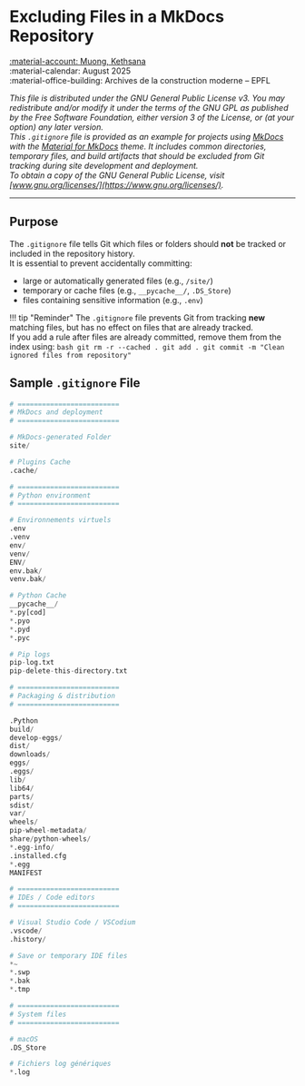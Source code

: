 # Excluding Files in a MkDocs Repository

[:material-account: Muong, Kethsana](https://infoscience.epfl.ch/entities/person/894bf3c8-287b-4ae5-a1fb-63dd69db6e5d)  
:material-calendar: August 2025  
:material-office-building: Archives de la construction moderne – EPFL

*This file is distributed under the GNU General Public License v3. You may redistribute and/or modify it under the terms of the GNU GPL as published by the Free Software Foundation, either version 3 of the License, or (at your option) any later version.*  
*This `.gitignore` file is provided as an example for projects using [MkDocs](https://www.mkdocs.org/) with the [Material for MkDocs](https://squidfunk.github.io/mkdocs-material/) theme. It includes common directories, temporary files, and build artifacts that should be excluded from Git tracking during site development and deployment.*  
*To obtain a copy of the GNU General Public License, visit [www.gnu.org/licenses/](https://www.gnu.org/licenses/).*

---

## Purpose

The `.gitignore` file tells Git which files or folders should **not** be tracked or included in the repository history.  
It is essential to prevent accidentally committing:

- large or automatically generated files (e.g., `/site/`)
- temporary or cache files (e.g., `__pycache__/`, `.DS_Store`)
- files containing sensitive information (e.g., `.env`)

!!! tip "Reminder"
    The `.gitignore` file prevents Git from tracking **new** matching files, but has no effect on files that are already tracked.  
    If you add a rule after files are already committed, remove them from the index using:
    ```bash
    git rm -r --cached .
    git add .
    git commit -m "Clean ignored files from repository"
    ```

## Sample `.gitignore` File

```py
# =========================
# MkDocs and deployment
# =========================

# MkDocs-generated Folder
site/

# Plugins Cache
.cache/

# =========================
# Python environment
# =========================

# Environnements virtuels
.env
.venv
env/
venv/
ENV/
env.bak/
venv.bak/

# Python Cache
__pycache__/
*.py[cod]
*.pyo
*.pyd
*.pyc

# Pip logs
pip-log.txt
pip-delete-this-directory.txt

# =========================
# Packaging & distribution
# =========================

.Python
build/
develop-eggs/
dist/
downloads/
eggs/
.eggs/
lib/
lib64/
parts/
sdist/
var/
wheels/
pip-wheel-metadata/
share/python-wheels/
*.egg-info/
.installed.cfg
*.egg
MANIFEST

# =========================
# IDEs / Code editors
# =========================

# Visual Studio Code / VSCodium
.vscode/
.history/

# Save or temporary IDE files
*~
*.swp
*.bak
*.tmp

# =========================
# System files
# =========================

# macOS
.DS_Store

# Fichiers log génériques
*.log
```